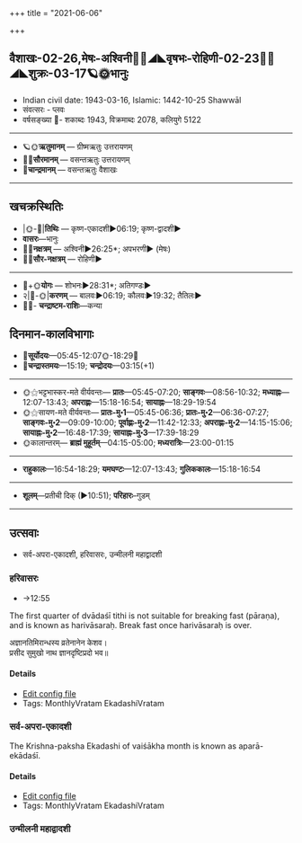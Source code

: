 +++
title = "2021-06-06"

+++
## वैशाखः-02-26,मेषः-अश्विनी🌛🌌◢◣वृषभः-रोहिणी-02-23🌌🌞◢◣शुक्रः-03-17🪐🌞भानुः
- Indian civil date: 1943-03-16, Islamic: 1442-10-25 Shawwāl
- संवत्सरः - प्लवः
- वर्षसङ्ख्या 🌛- शकाब्दः 1943, विक्रमाब्दः 2078, कलियुगे 5122
___________________
- 🪐🌞**ऋतुमानम्** — ग्रीष्मऋतुः उत्तरायणम्
- 🌌🌞**सौरमानम्** — वसन्तऋतुः उत्तरायणम्
- 🌛**चान्द्रमानम्** — वसन्तऋतुः वैशाखः
___________________


## खचक्रस्थितिः
- |🌞-🌛|**तिथिः** — कृष्ण-एकादशी►06:19; कृष्ण-द्वादशी►  
- **वासरः**—भानुः  
- 🌌🌛**नक्षत्रम्** — अश्विनी►26:25*; अपभरणी► (मेषः)  
- 🌌🌞**सौर-नक्षत्रम्** — रोहिणी►  
___________________
- 🌛+🌞**योगः** — शोभनः►28:31*; अतिगण्डः►  
- २|🌛-🌞|**करणम्** — बालवः►06:19; कौलवः►19:32; तैतिलः►  
- 🌌🌛- **चन्द्राष्टम-राशिः**—कन्या  


## दिनमान-कालविभागाः
- 🌅**सूर्योदयः**—05:45-12:07🌞️-18:29🌇  
- 🌛**चन्द्रास्तमयः**—15:19; **चन्द्रोदयः**—03:15(+1)  
___________________
- 🌞⚝भट्टभास्कर-मते वीर्यवन्तः— **प्रातः**—05:45-07:20; **साङ्गवः**—08:56-10:32; **मध्याह्नः**—12:07-13:43; **अपराह्णः**—15:18-16:54; **सायाह्नः**—18:29-19:54  
- 🌞⚝सायण-मते वीर्यवन्तः— **प्रातः-मु॰1**—05:45-06:36; **प्रातः-मु॰2**—06:36-07:27; **साङ्गवः-मु॰2**—09:09-10:00; **पूर्वाह्णः-मु॰2**—11:42-12:33; **अपराह्णः-मु॰2**—14:15-15:06; **सायाह्नः-मु॰2**—16:48-17:39; **सायाह्नः-मु॰3**—17:39-18:29  
- 🌞कालान्तरम्— **ब्राह्मं मुहूर्तम्**—04:15-05:00; **मध्यरात्रिः**—23:00-01:15  
___________________
- **राहुकालः**—16:54-18:29; **यमघण्टः**—12:07-13:43; **गुलिककालः**—15:18-16:54  
___________________
- **शूलम्**—प्रतीची दिक् (►10:51); **परिहारः**–गुडम्  
___________________

## उत्सवाः
- सर्व-अपरा-एकादशी, हरिवासरः, उन्मीलनी महाद्वादशी
### हरिवासरः
- →12:55

The first quarter of dvādaśī tithi is not suitable for breaking fast (pāraṇa), and is known as harivāsaraḥ. Break fast once harivāsaraḥ is over.

अज्ञानतिमिरान्धस्य व्रतेनानेन केशव।  
प्रसीद सुमुखो नाथ ज्ञानदृष्टिप्रदो भव॥



#### Details
- [Edit config file](https://github.com/jyotisham/adyatithi/tree/master/time_focus/monthly/ekAdashI/description_only/harivAsaraH.toml)
- Tags: MonthlyVratam EkadashiVratam


### सर्व-अपरा-एकादशी

The Krishna-paksha Ekadashi of vaiśākha month is known as aparā-ekādaśī.

#### Details
- [Edit config file](https://github.com/jyotisham/adyatithi/tree/master/devatA/shakti/description_only/aparA-EkAdazI.toml)
- Tags: MonthlyVratam EkadashiVratam


### उन्मीलनी महाद्वादशी
